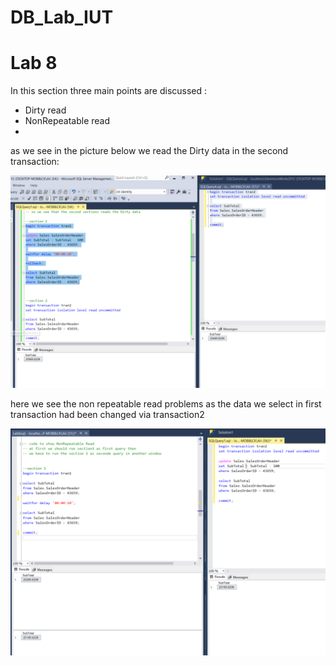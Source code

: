 # DB_Lab_IUT
# **Lab 8**
In this section three main points are discussed :
- Dirty read
- NonRepeatable read
- 
as we see in the picture below we read the Dirty data in the second transaction:

![picture](image/DR.PNG)

here we see the non repeatable read problems as the data we select in first transaction had been changed via transaction2

![picture](image/NRR.PNG)
